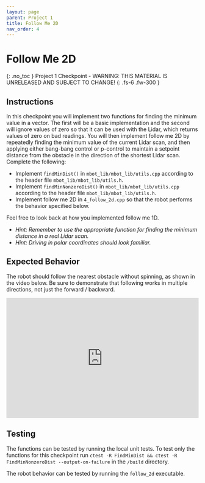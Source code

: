 ```yaml
---
layout: page
parent: Project 1
title: Follow Me 2D
nav_order: 4
---
```


# Follow Me 2D
{: .no_toc }
Project 1 Checkpoint - WARNING: THIS MATERIAL IS UNRELEASED AND SUBJECT TO CHANGE!
{: .fs-6 .fw-300 }

## Instructions

In this checkpoint you will implement two functions for finding the minimum value in a vector. The first will be a basic implementation and the second will ignore values of zero so that it can be used with the Lidar, which returns values of zero on bad readings. You will then implement follow me 2D by repeatedly finding the minimum value of the current Lidar scan, and then applying either bang-bang control or p-control to maintain a setpoint distance from the obstacle in the direction of the shortest Lidar scan. Complete the following:

- Implement ```findMinDist()``` in ```mbot_lib/mbot_lib/utils.cpp``` according to the header file ```mbot_lib/mbot_lib/utils.h```.
- Implement ```findMinNonzeroDist()``` in ```mbot_lib/mbot_lib/utils.cpp``` according to the header file ```mbot_lib/mbot_lib/utils.h```.
- Implement follow me 2D in ```4_follow_2d.cpp``` so that the robot performs the behavior specified below.

Feel free to look back at how you implemented follow me 1D.

- *Hint: Remember to use the appropriate function for finding the minimum distance in a real Lidar scan.*
- *Hint: Driving in polar coordinates should look familiar.*

## Expected Behavior

The robot should follow the nearest obstacle without spinning, as shown in the video below. Be sure to demonstrate that following works in multiple directions, not just the forward / backward.

<iframe style="max-width: 100%;" class="centered" width="560" height="315" src="https://www.youtube.com/embed/Dg6IREtXIS0?si=4PyFbt7oCZn5iOkq" title="YouTube video player" frameborder="0" allow="accelerometer; autoplay; clipboard-write; encrypted-media; gyroscope; picture-in-picture; web-share" allowfullscreen></iframe><br/>

## Testing
The functions can be tested by running the local unit tests. To test only the functions for this checkpoint run ```ctest -R FindMinDist && ctest -R FindMinNonzeroDist --output-on-failure``` in the ```/build``` directory.

The robot behavior can be tested by running the ```follow_2d``` executable. 
